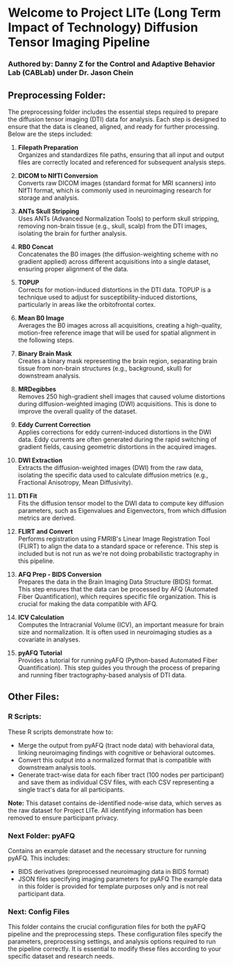 # Welcome to Project LITe (Long Term Impact of Technology) Diffusion Tensor Imaging Pipeline

### Authored by: Danny Z for the Control and Adaptive Behavior Lab (CABLab) under Dr. Jason Chein

## Preprocessing Folder:
The preprocessing folder includes the essential steps required to prepare the diffusion tensor imaging (DTI) data for analysis. Each step is designed to ensure that the data is cleaned, aligned, and ready for further processing. Below are the steps included:

1. **Filepath Preparation**  
   Organizes and standardizes file paths, ensuring that all input and output files are correctly located and referenced for subsequent analysis steps.

2. **DICOM to NIfTI Conversion**  
   Converts raw DICOM images (standard format for MRI scanners) into NIfTI format, which is commonly used in neuroimaging research for storage and analysis.

3. **ANTs Skull Stripping**  
   Uses ANTs (Advanced Normalization Tools) to perform skull stripping, removing non-brain tissue (e.g., skull, scalp) from the DTI images, isolating the brain for further analysis.

4. **RB0 Concat**  
   Concatenates the B0 images (the diffusion-weighting scheme with no gradient applied) across different acquisitions into a single dataset, ensuring proper alignment of the data.

5. **TOPUP**  
   Corrects for motion-induced distortions in the DTI data. TOPUP is a technique used to adjust for susceptibility-induced distortions, particularly in areas like the orbitofrontal cortex.

6. **Mean B0 Image**  
   Averages the B0 images across all acquisitions, creating a high-quality, motion-free reference image that will be used for spatial alignment in the following steps.

7. **Binary Brain Mask**  
   Creates a binary mask representing the brain region, separating brain tissue from non-brain structures (e.g., background, skull) for downstream analysis.

8. **MRDegibbes**  
   Removes 250 high-gradient shell images that caused volume distortions during diffusion-weighted imaging (DWI) acquisitions. This is done to improve the overall quality of the dataset.

9. **Eddy Current Correction**  
   Applies corrections for eddy current-induced distortions in the DWI data. Eddy currents are often generated during the rapid switching of gradient fields, causing geometric distortions in the acquired images.

10. **DWI Extraction**  
   Extracts the diffusion-weighted images (DWI) from the raw data, isolating the specific data used to calculate diffusion metrics (e.g., Fractional Anisotropy, Mean Diffusivity).

11. **DTI Fit**  
   Fits the diffusion tensor model to the DWI data to compute key diffusion parameters, such as Eigenvalues and Eigenvectors, from which diffusion metrics are derived.

12. **FLIRT and Convert**  
   Performs registration using FMRIB's Linear Image Registration Tool (FLIRT) to align the data to a standard space or reference. This step is included but is not run as we're not doing probabilistic tractography in this pipeline.

13. **AFQ Prep - BIDS Conversion**  
   Prepares the data in the Brain Imaging Data Structure (BIDS) format. This step ensures that the data can be processed by AFQ (Automated Fiber Quantification), which requires specific file organization. This is crucial for making the data compatible with AFQ.

14. **ICV Calculation**  
   Computes the Intracranial Volume (ICV), an important measure for brain size and normalization. It is often used in neuroimaging studies as a covariate in analyses.

15. **pyAFQ Tutorial**  
   Provides a tutorial for running pyAFQ (Python-based Automated Fiber Quantification). This step guides you through the process of preparing and running fiber tractography-based analysis of DTI data.

## Other Files:
### R Scripts:
These R scripts demonstrate how to:
- Merge the output from pyAFQ (tract node data) with behavioral data, linking neuroimaging findings with cognitive or behavioral outcomes.
- Convert this output into a normalized format that is compatible with downstream analysis tools.
- Generate tract-wise data for each fiber tract (100 nodes per participant) and save them as individual CSV files, with each CSV representing a single tract's data for all participants.

**Note:** This dataset contains de-identified node-wise data, which serves as the raw dataset for Project LITe. All identifying information has been removed to ensure participant privacy.

### Next Folder: **pyAFQ**
Contains an example dataset and the necessary structure for running pyAFQ. This includes:
- BIDS derivatives (preprocessed neuroimaging data in BIDS format)
- JSON files specifying imaging parameters for pyAFQ
The example data in this folder is provided for template purposes only and is not real participant data.

### Next: **Config Files**
This folder contains the crucial configuration files for both the pyAFQ pipeline and the preprocessing steps. These configuration files specify the parameters, preprocessing settings, and analysis options required to run the pipeline correctly. It is essential to modify these files according to your specific dataset and research needs.
